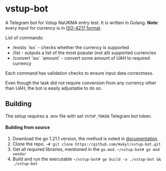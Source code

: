 # vstup-bot
A Telegram bot for Vstup NaUKMA entry test. It is written in Golang.
**Note**: every input for currency is in [ISO-4217 format](https://en.wikipedia.org/wiki/ISO_4217).

List of commands:
- /exists \`iso\` - checks whether the currency is supported
- /list - outputs a list of the most popular (not all) supported currencies
- /convert \`iso\` \`amount\` - convert some amount of UAH to required currency 

Each command has validation checks to ensure input data correctness. 

Even though the task did not require conversion from any currency other than UAH, the bot is easily adjustable to do so.

## Building

The setup requires a .env file with set `VSTUP_TOKEN` Telegram bot token.

#### Building from source
1. Download the go 1.21.1 version, the method is noted in [documentation](https://go.dev/doc/install).
2. Clone the repo.
```~# git clone https://github.com/Hukyl/vstup-bot.git```
3. Get all required libraries, mentioned in the `go.mod`.
```~/vstup-bot# go mod vendor```
4. Build and run the executable
```~/vstup-bot# go build -o ./vstup-bot && ./vstup-bot```

